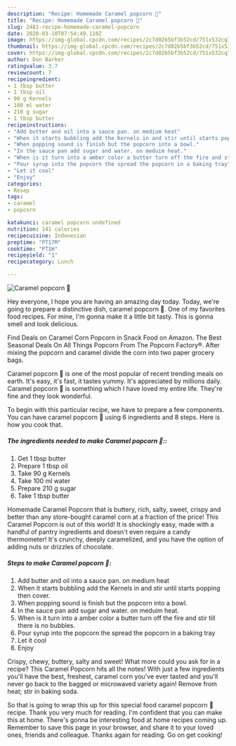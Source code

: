```yaml
---
description: "Recipe: Homemade Caramel popcorn 🍿"
title: "Recipe: Homemade Caramel popcorn 🍿"
slug: 2481-recipe-homemade-caramel-popcorn
date: 2020-03-10T07:54:49.110Z
image: https://img-global.cpcdn.com/recipes/2c7d02b5bf3b52cd/751x532cq70/caramel-popcorn-🍿-recipe-main-photo.jpg
thumbnail: https://img-global.cpcdn.com/recipes/2c7d02b5bf3b52cd/751x532cq70/caramel-popcorn-🍿-recipe-main-photo.jpg
cover: https://img-global.cpcdn.com/recipes/2c7d02b5bf3b52cd/751x532cq70/caramel-popcorn-🍿-recipe-main-photo.jpg
author: Don Barker
ratingvalue: 3.7
reviewcount: 7
recipeingredient:
- 1 tbsp butter
- 1 tbsp oil
- 90 g Kernels
- 100 ml water
- 210 g sugar
- 1 tbsp butter
recipeinstructions:
- "Add butter and oil into a sauce pan. on medium heat"
- "When it starts bubbling add the Kernels in and stir until starts popping then cover."
- "When popping sound is finish but the popcorn into a bowl."
- "In the sauce pan add sugar and water. on meduim heat."
- "When is it turn into a amber color a butter turn off the fire and stir till there is no bubbles."
- "Pour syrup into the popcorn the spread the popcorn in a baking tray"
- "Let it cool"
- "Enjoy"
categories:
- Resep
tags:
- caramel
- popcorn

katakunci: caramel popcorn undefined
nutrition: 141 calories
recipecuisine: Indonesian
preptime: "PT17M"
cooktime: "PT1H"
recipeyield: "1"
recipecategory: Lunch

---
```



![Caramel popcorn 🍿](https://img-global.cpcdn.com/recipes/2c7d02b5bf3b52cd/751x532cq70/caramel-popcorn-🍿-recipe-main-photo.jpg)

Hey everyone, I hope you are having an amazing day today. Today, we're going to prepare a distinctive dish, caramel popcorn 🍿. One of my favorites food recipes. For mine, I'm gonna make it a little bit tasty. This is gonna smell and look delicious.

Find Deals on Caramel Corn Popcorn in Snack Food on Amazon. The Best Seasonal Deals On All Things Popcorn From The Popcorn Factory®. After mixing the popcorn and caramel divide the corn into two paper grocery bags.

Caramel popcorn 🍿 is one of the most popular of recent trending meals on earth. It's easy, it's fast, it tastes yummy. It's appreciated by millions daily. Caramel popcorn 🍿 is something which I have loved my entire life. They're fine and they look wonderful.


To begin with this particular recipe, we have to prepare a few components. You can have caramel popcorn 🍿 using 6 ingredients and 8 steps. Here is how you cook that.

##### The ingredients needed to make Caramel popcorn 🍿::

1. Get 1 tbsp butter
1. Prepare 1 tbsp oil
1. Take 90 g Kernels
1. Take 100 ml water
1. Prepare 210 g sugar
1. Take 1 tbsp butter


Homemade Caramel Popcorn that is buttery, rich, salty, sweet, crispy and better than any store-bought caramel corn at a fraction of the price! This Caramel Popcorn is out of this world! It is shockingly easy, made with a handful of pantry ingredients and doesn&#39;t even require a candy thermometer! It&#39;s crunchy, deeply caramelized, and you have the option of adding nuts or drizzles of chocolate. 

##### Steps to make Caramel popcorn 🍿:

1. Add butter and oil into a sauce pan. on medium heat
1. When it starts bubbling add the Kernels in and stir until starts popping then cover.
1. When popping sound is finish but the popcorn into a bowl.
1. In the sauce pan add sugar and water. on meduim heat.
1. When is it turn into a amber color a butter turn off the fire and stir till there is no bubbles.
1. Pour syrup into the popcorn the spread the popcorn in a baking tray
1. Let it cool
1. Enjoy


Crispy, chewy, buttery, salty and sweet! What more could you ask for in a recipe? This Caramel Popcorn hits all the notes! With just a few ingredients you&#39;ll have the best, freshest, caramel corn you&#39;ve ever tasted and you&#39;ll never go back to the bagged or microwaved variety again! Remove from heat; stir in baking soda. 

So that is going to wrap this up for this special food caramel popcorn 🍿 recipe. Thank you very much for reading. I'm confident that you can make this at home. There's gonna be interesting food at home recipes coming up. Remember to save this page in your browser, and share it to your loved ones, friends and colleague. Thanks again for reading. Go on get cooking!
